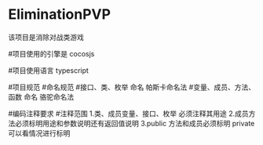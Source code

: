 # EliminationPVP
该项目是消除对战类游戏

#项目使用的引擎是 
cocosjs

#项目使用语言
typescript

#项目规范
#命名规范
#接口、类、枚举 命名
帕斯卡命名法
#变量、成员、方法、函数 命名
骆驼命名法

#编码注释要求
#注释范围
1.类、成员变量、接口、枚举 必须注释其用途
2.成员方法必须标明用途和参数说明还有返回值说明
3.public 方法和成员必须标明  private 可以看情况进行标明